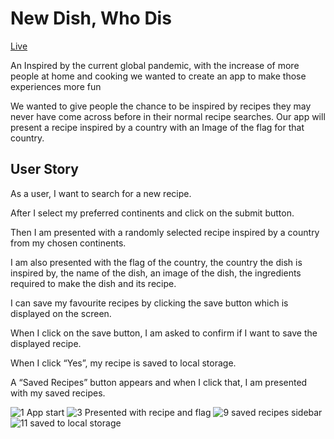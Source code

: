 # New Dish, Who Dis

[Live](https://je33ica.github.io/New-dish-who-dis-/.)

An Inspired by the current global pandemic, with the increase of more people at home and cooking we wanted to create an app to make those experiences more fun

We wanted to give people the chance to be inspired by recipes they may never have come across before in their normal recipe searches.  Our app will present a recipe inspired by a country with an Image of the flag for that country.

## User Story
As a user, I want to search for a new recipe.

After I select my preferred continents and click on the submit button.

Then I am presented with a randomly selected recipe inspired by a country from my chosen continents.

I am also presented with the flag of the country, the country the dish is inspired by, the name of the dish, an image of the dish, the ingredients required to make the dish and its recipe.

I can save my favourite recipes by clicking the save button which is displayed on the screen.

When I click on the save button, I am asked to confirm if I want to save the displayed recipe.

When I click “Yes”, my recipe is saved to local storage.

A “Saved Recipes” button appears and when I click that, I am presented with my saved recipes.



![1   App start](https://user-images.githubusercontent.com/67834752/101903424-2d93b280-3bac-11eb-88ee-fc24b32ef02c.png)
![3   Presented with recipe and flag ](https://user-images.githubusercontent.com/67834752/101903462-3ab0a180-3bac-11eb-914a-30c3c0fd54a5.png)
![9  saved recipes sidebar](https://user-images.githubusercontent.com/67834752/101903482-42704600-3bac-11eb-8f0a-a2f7e79b0163.png)
![11  saved to local storage ](https://user-images.githubusercontent.com/67834752/101903493-4734fa00-3bac-11eb-8fb3-fed9cdf1b785.png)

